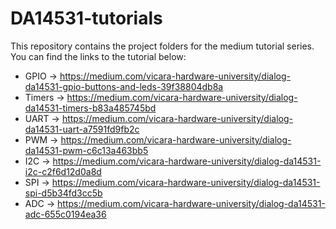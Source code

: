 # DA14531-tutorials

This repository contains the project folders for the medium tutorial series. You can find the links to the tutorial below:

* GPIO          -> https://medium.com/vicara-hardware-university/dialog-da14531-gpio-buttons-and-leds-39f38804db8a
* Timers        -> https://medium.com/vicara-hardware-university/dialog-da14531-timers-b83a485745bd
* UART          -> https://medium.com/vicara-hardware-university/dialog-da14531-uart-a7591fd9fb2c
* PWM           -> https://medium.com/vicara-hardware-university/dialog-da14531-pwm-c6c13a463bb5
* I2C		-> https://medium.com/vicara-hardware-university/dialog-da14531-i2c-c2f6d12d0a8d
* SPI		-> https://medium.com/vicara-hardware-university/dialog-da14531-spi-d5b34fd3cc5b
* ADC		-> https://medium.com/vicara-hardware-university/dialog-da14531-adc-655c0194ea36